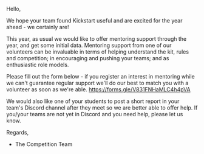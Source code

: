 Hello,

We hope your team found Kickstart useful and are excited for the year ahead - we certainly are!

This year, as usual we would like to offer mentoring support through the year, and get some initial data. Mentoring support from one of our volunteers can be invaluable in terms of helping understand the kit, rules and competition; in encouraging and pushing your teams; and as enthusiastic role models.

Please fill out the form below - if you register an interest in mentoring while we can't guarantee regular support we'll do our best to match you with a volunteer as soon as we're able.
https://forms.gle/V831FNHaMLC4h4pVA

We would also like one of your students to post a short report in your team's Discord channel after they meet so we are better able to offer help. If you/your teams are not yet in Discord and you need help, please let us know.

Regards,
- The Competition Team
